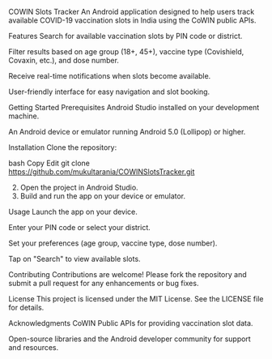 COWIN Slots Tracker
An Android application designed to help users track available COVID-19 vaccination slots in India using the CoWIN public APIs.

Features
Search for available vaccination slots by PIN code or district.

Filter results based on age group (18+, 45+), vaccine type (Covishield, Covaxin, etc.), and dose number.

Receive real-time notifications when slots become available.

User-friendly interface for easy navigation and slot booking.

Getting Started
Prerequisites
Android Studio installed on your development machine.

An Android device or emulator running Android 5.0 (Lollipop) or higher.

Installation
Clone the repository:

bash
Copy
Edit
git clone https://github.com/mukultarania/COWINSlotsTracker.git

2. Open the project in Android Studio.
3. Build and run the app on your device or emulator.

Usage
Launch the app on your device.

Enter your PIN code or select your district.

Set your preferences (age group, vaccine type, dose number).

Tap on "Search" to view available slots.

Contributing
Contributions are welcome! Please fork the repository and submit a pull request for any enhancements or bug fixes.

License
This project is licensed under the MIT License. See the LICENSE file for details.

Acknowledgments
CoWIN Public APIs for providing vaccination slot data.

Open-source libraries and the Android developer community for support and resources.
